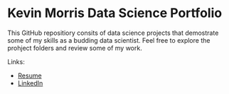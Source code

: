 # Kevin Morris Data Science Portfolio

This GitHub repositiory consits of data science projects that demostrate some of my skills as a budding data scientist. Feel free to explore the prohject folders and review some of my work. 

Links:  
- [Resume](Documents/kevin_morris_resume.docx)  
- [LinkedIn](https://www.linkedin.com/in/kevin-m-530572120/)
